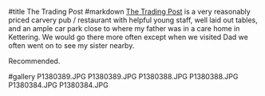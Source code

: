 #title The Trading Post
#markdown
[The Trading Post](https://www.tradingpostpub.co.uk/) is a very
reasonably priced carvery pub / restaurant with helpful young staff,
well laid out tables, and an ample car park close to where my father
was in a care home in Kettering. We would go there more often except when we visited
Dad we often went on to see my sister nearby.

Recommended.

#gallery
P1380389.JPG	P1380389.JPG
P1380388.JPG	P1380388.JPG
P1380384.JPG	P1380384.JPG
